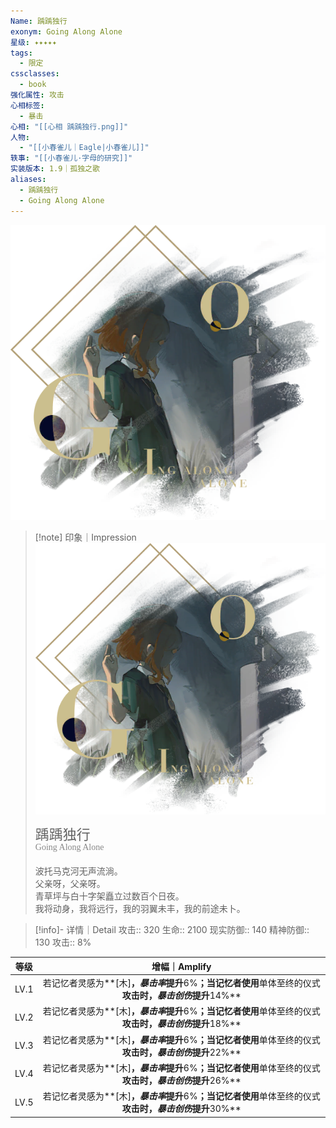 ```yaml
---
Name: 踽踽独行
exonym: Going Along Alone
星级: ✦✦✦✦✦
tags:
  - 限定
cssclasses:
  - book
强化属性: 攻击
心相标签:
  - 暴击
心相: "[[心相 踽踽独行.png]]"
人物:
  - "[[小春雀儿｜Eagle|小春雀儿]]"
轶事: "[[小春雀儿·字母的研究]]"
实装版本: 1.9｜孤独之歌
aliases:
  - 踽踽独行
  - Going Along Alone
---
```

![cover](assets/踽踽独行｜Going%20Along%20Alone.assets/心相%20踽踽独行.png)

> [!note] 印象｜Impression
> ![心相 踽踽独行|inlL|300](assets/踽踽独行｜Going%20Along%20Alone.assets/心相%20踽踽独行.png)
> <p style="font-family: '家族宋', sans-serif; font-size: 22px; line-height: 0.75; text-indent: 0;">踽踽独行<br><span style="font-family: serif; font-size: 14px; color: #888888;">Going Along Alone</span></p>
> 
> 波托马克河无声流淌。  
> 父亲呀，父亲呀。  
> 青草坪与白十字架矗立过数百个日夜。  
> 我将动身，我将远行，我的羽翼未丰，我的前途未卜。

> [!info]- 详情｜Detail
> 攻击:: 320
> 生命:: 2100
> 现实防御:: 140
> 精神防御:: 130
> 攻击:: 8%

| 等级 |                        增幅｜Amplify                         |
| :--: | :----------------------------------------------------------: |
| LV.1 | 若记忆者灵感为**[木]**，*暴击率*提升**6%**；当记忆者使用**单体至终的仪式**攻击时，*暴击创伤*提升**14%** |
| LV.2 | 若记忆者灵感为**[木]**，*暴击率*提升**6%**；当记忆者使用**单体至终的仪式**攻击时，*暴击创伤*提升**18%** |
| LV.3 | 若记忆者灵感为**[木]**，*暴击率*提升**6%**；当记忆者使用**单体至终的仪式**攻击时，*暴击创伤*提升**22%** |
| LV.4 | 若记忆者灵感为**[木]**，*暴击率*提升**6%**；当记忆者使用**单体至终的仪式**攻击时，*暴击创伤*提升**26%** |
| LV.5 | 若记忆者灵感为**[木]**，*暴击率*提升**6%**；当记忆者使用**单体至终的仪式**攻击时，*暴击创伤*提升**30%** |
